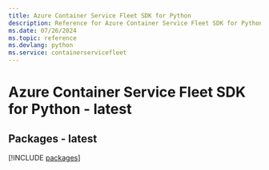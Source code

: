 ```yaml
---
title: Azure Container Service Fleet SDK for Python
description: Reference for Azure Container Service Fleet SDK for Python
ms.date: 07/26/2024
ms.topic: reference
ms.devlang: python
ms.service: containerservicefleet
---
```

# Azure Container Service Fleet SDK for Python - latest
## Packages - latest
[!INCLUDE [packages](container-service-fleet-index.md)]
